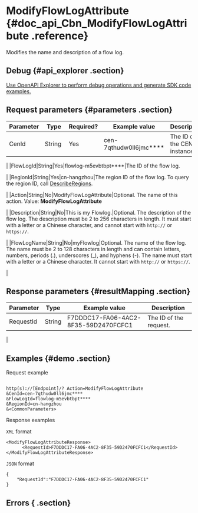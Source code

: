 # ModifyFlowLogAttribute {#doc_api_Cbn_ModifyFlowLogAttribute .reference}

Modifies the name and description of a flow log.

## Debug {#api_explorer .section}

[Use OpenAPI Explorer to perform debug operations and generate SDK code examples.](https://api.aliyun.com/#product=Cbn&api=ModifyFlowLogAttribute&type=RPC&version=2017-09-12)

## Request parameters {#parameters .section}

|Parameter|Type|Required?|Example value|Description|
|---------|----|---------|-------------|-----------|
|CenId|String |Yes|cen-7qthudw0ll6jmc\*\*\*\*|The ID of the CEN instance.

 |
|FlowLogId|String|Yes|flowlog-m5evbtbpt\*\*\*\*|The ID of the flow log.

 |
|RegionId|String|Yes|cn-hangzhou|The region ID of the flow log. To query the region ID, call [DescribeRegions](~~36063~~).

 |
|Action|String|No|ModifyFlowLogAttribute|Optional. The name of this action. Value: **ModifyFlowLogAttribute**

 |
|Description|String|No|This is my Flowlog.|Optional. The description of the flow log. The description must be 2 to 256 characters in length. It must start with a letter or a Chinese character, and cannot start with `http://` or `https://`.

 |
|FlowLogName|String|No|myFlowlog|Optional. The name of the flow log. The name must be 2 to 128 characters in length and can contain letters, numbers, periods \(.\), underscores \(\_\), and hyphens \(-\). The name must start with a letter or a Chinese character. It cannot start with `http://` or `https://`.

 |

## Response parameters {#resultMapping .section}

|Parameter|Type|Example value|Description|
|---------|----|-------------|-----------|
|RequestId|String|F7DDDC17-FA06-4AC2-8F35-59D2470FCFC1|The ID of the request.

 |

## Examples {#demo .section}

Request example

``` {#request_demo}

http(s)://[Endpoint]/? Action=ModifyFlowLogAttribute
&CenId=cen-7qthudw0ll6jmc****
&FlowLogId=flowlog-m5evbtbpt****
&RegionId=cn-hangzhou
&<CommonParameters>

```

Response examples

`XML` format

``` {#xml_return_success_demo}
<ModifyFlowLogAttributeResponse>
	  <RequestId>F7DDDC17-FA06-4AC2-8F35-59D2470FCFC1</RequestId>
</ModifyFlowLogAttributeResponse>
```

`JSON` format

``` {#json_return_success_demo}
{
	"RequestId":"F7DDDC17-FA06-4AC2-8F35-59D2470FCFC1"
}
```

## Errors { .section}

